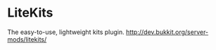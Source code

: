 LiteKits
==========
The easy-to-use, lightweight kits plugin.
http://dev.bukkit.org/server-mods/litekits/
